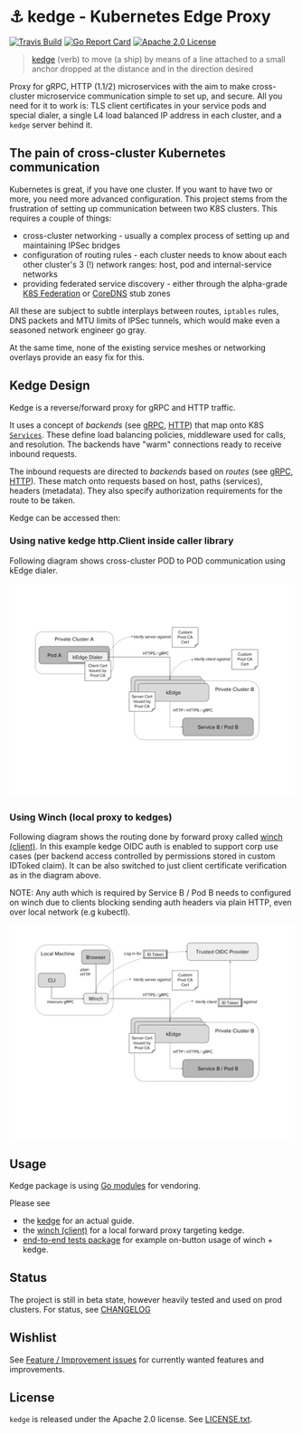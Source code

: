 # :anchor: kedge - Kubernetes Edge Proxy

[![Travis Build](https://travis-ci.org/improbable-eng/kedge.svg?branch=master)](https://travis-ci.org/improbable-eng/kedge)
[![Go Report Card](https://goreportcard.com/badge/github.com/improbable-eng/kedge)](https://goreportcard.com/report/github.com/improbable-eng/kedge)
[![Apache 2.0 License](https://img.shields.io/badge/License-Apache%202.0-blue.svg)](LICENSE)

 > [kedge](https://www.merriam-webster.com/dictionary/kedge) (verb) to move (a ship) by means of a line attached to a small anchor dropped at the distance and in the direction desired

Proxy for gRPC, HTTP (1.1/2) microservices with the aim to make cross-cluster
microservice communication simple to set up, and secure. All you need for it to work is: 
TLS client certificates in your service pods and special dialer, a single L4 load balanced IP address in each cluster, and a `kedge` server behind it.

## The pain of cross-cluster Kubernetes communication

Kubernetes is great, if you have one cluster. If you want to have two or more, you need more advanced configuration. 
This project stems from the frustration of setting up communication between two K8S clusters. This requires a couple of things:
 - cross-cluster networking - usually a complex process of setting up and maintaining IPSec bridges
 - configuration of routing rules - each cluster needs to know about each other cluster's 3 (!) network ranges: 
 host, pod and internal-service networks
 - providing federated service discovery - either through the alpha-grade 
 [K8S Federation](https://kubernetes.io/docs/concepts/cluster-administration/federation/) or [CoreDNS](https://github.com/coredns/coredns) stub zones

All these are subject to subtle interplays between routes, `iptables` rules, DNS packets and MTU limits of IPSec tunnels, 
which would make even a seasoned network engineer go gray.

At the same time, none of the existing service meshes or networking overlays provide an easy fix for this.

## Kedge Design

Kedge is a reverse/forward proxy for gRPC and HTTP traffic. 

It uses a concept of *backends* (see [gRPC](proto/kedge/config/grpc/backends/backend.proto), [HTTP](proto/kedge/config/http/backends/backend.proto)) 
that map onto K8S [`Services`](https://kubernetes.io/docs/user-guide/services/). These define load balancing policies, 
middleware used for calls, and resolution. The backends have "warm" connections ready to receive inbound requests.

The inbound requests are directed to *backends* based on *routes* (see [gRPC](proto/kedge/config/grpc/routes/routes.proto), 
[HTTP](proto/kedge/config/grpc/routes/routes.proto)). These match onto requests based on host, paths (services), headers (metadata). 
They also specify authorization requirements for the route to be taken.

Kedge can be accessed then: 

### Using native kedge http.Client inside caller library

Following diagram shows cross-cluster POD to POD communication using kEdge dialer.

![Kedge Cert Routing](./docs/kedge_native_dialer_certs.png)

### Using Winch (local proxy to kedges)

Following diagram shows the routing done by forward proxy called [winch (client)](docs/winch.md). In this example 
kedge OIDC auth is enabled to support corp use cases (per backend access controlled by permissions stored in custom IDToked claim). 
It can be also switched to just client certificate verification as in the diagram above.

NOTE: Any auth which is required by Service B / Pod B needs to configured on winch due to clients blocking sending auth headers via
 plain HTTP, even over local network (e.g kubectl). 

![Kedge Winch Routing](./docs/kedge_winch_oidc.png)

## Usage

Kedge package is using [Go modules](https://github.com/golang/go/wiki/Modules) for vendoring.

Please see 
* the [kedge](docs/kedge.md) for an actual guide.
* the [winch (client)](docs/winch.md) for a local forward proxy targeting kedge.
* [end-to-end tests package](pkg/e2e) for example on-button usage of winch + kedge.
## Status

The project is still in beta state, however heavily tested and used on prod clusters.
For status, see [CHANGELOG](CHANGELOG.md)

## Wishlist

See [Feature / Improvement issues](https://github.com/improbable-eng/kedge/issues?q=is%3Aopen+is%3Aissue+label%3A%22feature+%2F+improvement%22) for currently wanted features and improvements.

## License

`kedge` is released under the Apache 2.0 license. See [LICENSE.txt](LICENSE.txt).

